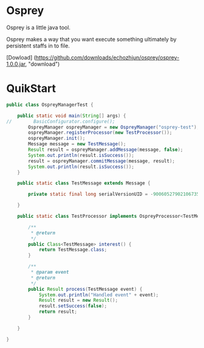 # Osprey

Osprey is a little java tool.

Osprey makes a way that you want execute something ultimately by persistent staffs in to file.

[Dowload] (https://github.com/downloads/echozhjun/osprey/osprey-1.0.0.jar, "download")

# QuikStart

```java
public class OspreyManagerTest {

    public static void main(String[] args) {
//        BasicConfigurator.configure();
        OspreyManager ospreyManager = new OspreyManager("osprey-test");
        ospreyManager.registerProcessor(new TestProcessor());
        ospreyManager.init();
        Message message = new TestMessage();
        Result result = ospreyManager.addMessage(message, false);
        System.out.println(result.isSuccess());
        result = ospreyManager.commitMessage(message, result);
        System.out.println(result.isSuccess());
    }

    public static class TestMessage extends Message {

        private static final long serialVersionUID = -9006052790210673532L;

    }

    public static class TestProcessor implements OspreyProcessor<TestMessage> {

        /**
         * @return
         */
        public Class<TestMessage> interest() {
            return TestMessage.class;
        }

        /**
         * @param event
         * @return
         */
        public Result process(TestMessage event) {
            System.out.println("Handled event" + event);
            Result result = new Result();
            result.setSuccess(false);
            return result;
        }

    }

}
```